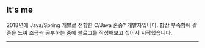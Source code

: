 ## It's me
2018년에 Java/Spring 개발로 전향한 C/Java 혼종? 개발자입니다.
항상 부족함에 갈증을 느껴 조금씩 공부하는 중에 블로그를 작성해보고 싶어서 시작했습니다.
<hr>
